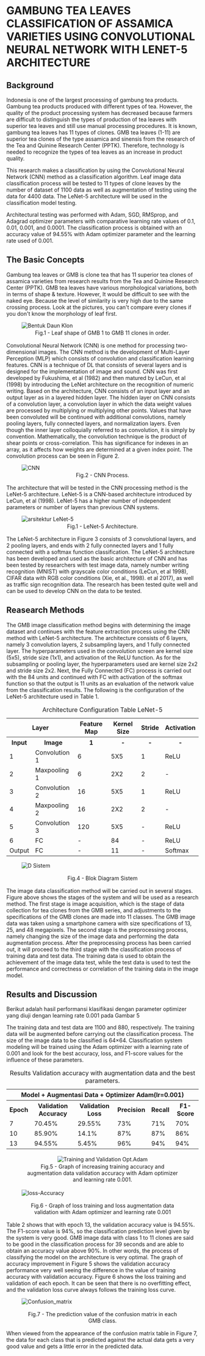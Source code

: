 <!DOCTYPE html>
<html>
<head>
  <style>
    figcaption {
    padding: 2px;
    text-align: center;
    }
  </style>
</head>

<body>
  <h1>
    <strong>GAMBUNG TEA LEAVES CLASSIFICATION OF ASSAMICA VARIETIES USING CONVOLUTIONAL NEURAL NETWORK WITH LENET-5 ARCHITECTURE</strong>
  </h1>
  <body>
   <h2>Background</h2>
    <p>Indonesia is one of the largest processing of gambung tea products. Gambung
tea products produced with different types of tea. However, the quality of the product
processing system has decreased because farmers are difficult to distinguish the
types of production of tea leaves with superior tea leaves and still use manual processing
procedures. It is known, gambung tea leaves has 11 types of clones. GMB
tea leaves (1-11) are superior tea clones of the type assamica and sinensis from the
research of the Tea and Quinine Research Center (PPTK). Therefore, technology is
needed to recognize the types of tea leaves as an increase in product quality.</p>
    <p>This research makes a classification by using the Convolutional Neural Network
(CNN) method as a classification algorithm. Leaf image data classification process
will be tested to 11 types of clone leaves by the number of dataset of 1100 data as
well as augmentation of testing using the data for 4400 data. The LeNet-5 architecture
will be used in the classification model testing.</p>
    <p>Architectural testing was performed with Adam, SGD, RMSprop, and Adagrad
optimizer parameters with comparative learning rate values of 0.1, 0.01, 0.001, and
0.0001. The classification process is obtained with an accuracy value of 94.55%
with Adam optimizer parameter and the learning rate used of 0.001.</p>
    
<h2>The Basic Concepts</h2>
  <p>Gambung tea leaves or GMB is  clone tea that has 11 superior tea clones of assamica varieties from research results from the Tea and Quinine Research Center (PPTK). 
GMB tea leaves have various morphological variations, both in terms of shape & texture. However, It would be difficult to see with the naked eye.  
Because the level of similarity is very high due to the same crossing process. Look at the pictures, you can't compare every clones if you don't know the morphology of leaf first.</p>

  <figure>
      <img src="Image/bentuk%20daun%20klon.jpg" alt="Bentuk Daun Klon", title="Fig.1 - Leaf shape of GMB 1 to GMB 11 clones in order">
      <figcaption>Fig.1 - Leaf shape of GMB 1 to GMB 11 clones in order.</figcaption>
  </figure>      

    
  <p>
  Convolutional Neural Network (CNN) is one method for processing two-dimensional images. The CNN method is the development of Multi-Layer Perception (MLP) which consists of convolution and classification learning features. CNN is a technique of DL that consists of several layers and is designed for the implementation of image and sound. CNN was first developed by Fukushima, et al (1982) and then matured by LeCun, et al (1998) by introducing the LeNet architecture on the recognition of numeric writing. Based on the architecture, CNN consists of an input layer and an output layer as in a layered hidden layer. The hidden layer on CNN consists of a convolution layer, a convolution layer in which the data weight values are processed by multiplying or multiplying other points. Values that have been convoluted will be continued with additional convolutions, namely pooling layers, fully connected layers, and normalization layers. Even though the inner layer
colloquially referred to as convolution, it is simply by convention. Mathematically, the convolution technique is the product of shear points or cross-correlation. This has significance for indexes in an array, as it affects how weights are determined at a given index point. The convolution process can be seen in Figure 2.
    </p>
    <figure>
      <img src="Image/CNN.jpg" alt="CNN"> 
      <figcaption>Fig.2 - CNN Process.</figcaption>
    </figure>  
 
  <p>
      The architecture that will be tested in the CNN processing method is the LeNet-5 architecture. LeNet-5 is a CNN-based architecture introduced by LeCun, et al (1998). LeNet-5 has a higher number of independent parameters or number of layers than previous CNN systems.
</p>

<figure>
  <img src="Image/arsitektur.jpg", alt="arsitektur LeNet-5", title="Fig.1 - LeNet-5 Architecture."> 
  <figcaption>Fig.1 - LeNet-5 Architecture.</figcaption>
</figure>    

    
    
   <p>
      The LeNet-5 architecture in Figure 3 consists of 3 convolutional layers, and 2 pooling layers, and ends with 2 fully connected layers and 1 fully connected with a softmax function classification. The LeNet-5 architecture has been developed and used as the basic architecture of CNN and has been tested by researchers with test image data, namely number writing recognition (MNIST) with grayscale color conditions (LeCun, et al 1998), CIFAR data with RGB color conditions (Xie, et al., 1998). et al 2017), as well as traffic sign recognition data. The research has been tested quite well and can be used to develop CNN on the data to be tested.
   </p>
   
<h2>Reasearch Methods</h2> 
    <p>The GMB image classification method begins with determining the image dataset and continues with the feature extraction process using the CNN method with LeNet-5 architecture. The architecture consists of 6 layers, namely 3 convolution layers, 2 subsampling layers, and 1 fully connected layer. The hyperparameters used in the convolution screen are kernel size (5x5), stride size (1x1), and activation of the ReLU function. As for the subsampling or pooling layer, the hyperparameters used are kernel size 2x2 and stride size 2x2. Next, the Fully Connected (FC) process is carried out with the 84 units and continued with FC with activation of the softmax function so that the output is 11 units as an evaluation of the network value from the classification results. The following is the configuration of the LeNet-5 architecture used in Table 1.</p>
    <table>
     <caption style="text-align:center">Architecture Configuration Table LeNet-5</caption> 
     <tr>
       <th colspan="2">Layer</th>
       <th>Feature Map</th>
       <th>Kernel Size</th>
       <th>Stride</th>
       <th>Activation</th>
      </tr>
      <tr>
        <th>Input</th>
        <th>Image</th>
        <th>1</th>
        <th>-</th>
        <th>-</th>
        <th>-</th>
      </tr>
      <tr>
        <td>1</td>
        <td>Convolution 1</td>
        <td>6</td>
        <td>5X5</td>
        <td>1</td>
        <td>ReLU</td>
      </tr>
      <tr>
        <td>2</td>
        <td>Maxpooling 1</td>
        <td>6</td>
        <td>2X2</td>
        <td>2</td>
        <td>-</td>
      </tr>
      <tr>
        <td>3</td>
        <td>Convolution 2</td>
        <td>16</td>
        <td>5X5</td>
        <td>1</td>
        <td>ReLU</td>
      </tr>  
      <tr>
        <td>4</td>
        <td>Maxpooling 2</td>
        <td>16</td>
        <td>2X2</td>
        <td>2</td>
        <td>-</td>
      </tr>
      <tr>
        <td>5</td>
        <td>Convolution 3</td>
        <td>120</td>
        <td>5X5</td>
        <td>-</td>
        <td>ReLU</td>
      </tr>
      <tr>
        <td>6</td>
        <td>FC</td>
        <td>-</td>
        <td>84</td>
        <td>-</td>
        <td>ReLU</td>
      </tr>
      <tr>
        <td>Output</td>
        <td>FC</td>
        <td>-</td>
        <td>11</td>
        <td>-</td>
        <td>Softmax</td>
      </tr>
    </table>
   
   <figure>
   
   ![D Sistem](https://user-images.githubusercontent.com/54526318/195740286-1892e18e-0d27-43ea-8583-b04aee29c334.jpg)
    <figcaption>Fig.4 - Blok Diagram Sistem</figcaption>
   </figure>
   
   <p>The image data classification method will be carried out in several stages. Figure above shows the stages of the system and will be used as a research method. The first stage is image acquisition, which is the stage of data collection for tea clones from the GMB series, and adjustments to the specifications of the GMB clones are made into 11 classes. The GMB image data was taken using a smartphone camera with size specifications of 13, 25, and 48 megapixels. The second stage is the preprocessing process, namely changing the size of the image data and performing the data augmentation process. After the preprocessing process has been carried out, it will proceed to the third stage with the classification process of training data and test data. The training data is used to obtain the achievement of the image data test, while the test data is used to test the performance and correctness or correlation of the training data in the image model.</p> 
    
   <h2>Results and Discussion</h2>

   <p>Berikut adalah hasil performansi klasifikasi dengan parameter optimizer yang diuji dengan learning rate 0.001 pada Gambar 5</p>
   


  <p>The training data and test data are 1100 and 880, respectively. The training data will be augmented before carrying out the classification process. The size of the image data to be classified is 64×64. Classification system modeling will be trained using the Adam optimizer with a learning rate of 0.001 and look for the best accuracy, loss, and F1-score values for the influence of these parameters.</p>
   <table>
      <caption style="text-align:center">Results Validation accuracy with augmentation data and the best parameters.</caption>
      <tr>
        <th colspan="6">Model + Augmentasi Data + Optimizer Adam(lr=0.001)</th>
      </tr>
      <tr>
        <th>Epoch</th>
        <th>Validation Accuracy</th>
        <th>Validation Loss</th>
        <th>Precision</th>
        <th>Recall</th>
        <th>F1-Score</th>
      </tr>
      <tr>
        <td>7</td>
        <td>70.45%</td>
        <td>29.55%</td>
        <td>73%</td>
        <td>71%</td>
        <td>70%</td>
      </tr>
      <tr>
        <td>10</td>
        <td>85.90%</td>
        <td>14.1%</td>
        <td>87%</td>
        <td>87%</td>
        <td>86%</td>
      </tr>
      <tr>
        <td>13</td>
        <td>94.55%</td>
        <td>5.45%</td>
        <td>96%</td>
        <td>94%</td>
        <td>94%</td>
      </tr>
    </table>
  
  <figure>
    <figcaption>
    <img 
    src="Image/lr=0,001;ep80%20edit.png"   
    alt="Training and Validation Opt.Adam"
    title="Graph of increasing training accuracy and augmentation data validation accuracy with Adam optimizer and learning rate 0.001.">
    <figcaption>Fig.5 - Graph of increasing training accuracy and augmentation data validation accuracy with Adam optimizer and learning rate 0.001.</figcaption>
  </figure>
  
  <figure>

  ![loss-Accuracy](Image/lr=0,001;ep80%20edit%20loss.png)
    <figcaption>Fig.6 - Graph of loss training and loss augmentation data validation with Adam optimizer and learning rate 0.001 </figcaption>
  </figure>
  </body>

  <p>
  Table 2 shows that with epoch 13, the validation accuracy value is 94.55%. The F1-score value is 94%, so the classification prediction level given by the system is very good. GMB image data with class 1 to 11 clones are said to be good in the classification process for 39 seconds and are able to obtain an accuracy value above 90%. In other words, the process of classifying the model on the architecture is very optimal. The graph of accuracy improvement in Figure 5 shows the validation accuracy performance very well seeing the difference in the value of training accuracy with validation accuracy. Figure 6 shows the loss training and validation of each epoch. It can be seen that there is no overfitting effect, and the validation loss curve always follows the training loss curve.
  </p>

<figure>

![Confusion_matrix](Image/Confusion-matrix.png)
<figcaption>Fig.7 - The prediction value of the confusion matrix in each GMB class.</figcaption>
</figure>

<p>When viewed from the appearance of the confusion matrix table in Figure 7, the data for each class that is predicted against the actual data gets a very good value and gets a little error in the predicted data.</p>



</body>
</html>
